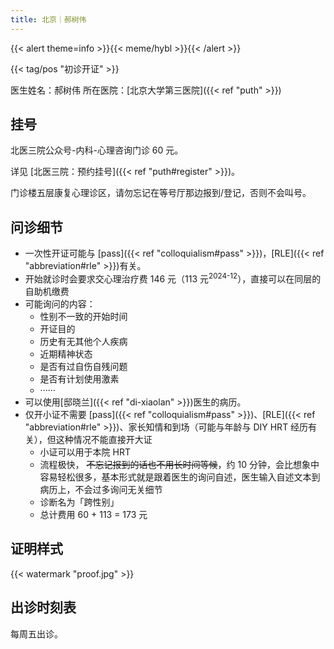 ```yaml
---
title: 北京｜郝树伟
---
```


{{< alert theme=info >}}{{< meme/hybl >}}{{< /alert >}}

{{< tag/pos "初诊开证" >}}

医生姓名：郝树伟
所在医院：[北京大学第三医院]({{< ref "puth" >}})

## 挂号

北医三院公众号-内科-心理咨询门诊 60 元。

详见 [北医三院：预约挂号]({{< ref "puth#register" >}})。

门诊楼五层康复心理诊区，请勿忘记在等号厅那边报到/登记，否则不会叫号。

## 问诊细节

- 一次性开证可能与 [pass]({{< ref "colloquialism#pass" >}})，[RLE]({{< ref "abbreviation#rle" >}})有关。
- 开始就诊时会要求交心理治疗费 146 元（113 元<sup>2024-12</sup>），直接可以在同层的自助机缴费
- 可能询问的内容：
  - 性别不一致的开始时间
  - 开证目的
  - 历史有无其他个人疾病
  - 近期精神状态
  - 是否有过自伤自残问题
  - 是否有计划使用激素
  - ······
- 可以使用[邸晓兰]({{< ref "di-xiaolan" >}})医生的病历。
- 仅开小证不需要 [pass]({{< ref "colloquialism#pass" >}})、[RLE]({{< ref "abbreviation#rle" >}})、家长知情和到场（可能与年龄与 DIY HRT 经历有关），但这种情况不能直接开大证
  - 小证可以用于本院 HRT
  - 流程极快， ~~不忘记报到的话也不用长时间等候~~，约 10 分钟，会比想象中容易轻松很多，基本形式就是跟着医生的询问自述，医生输入自述文本到病历上，不会过多询问无关细节
  - 诊断名为「跨性别」
  - 总计费用 60 + 113 = 173 元

## 证明样式

{{< watermark "proof.jpg" >}}

## 出诊时刻表

每周五出诊。
